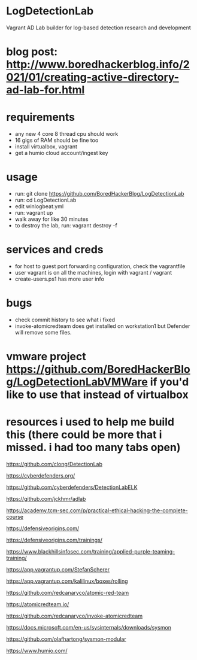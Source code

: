 # LogDetectionLab
Vagrant AD Lab builder for log-based detection research and development

# blog post: http://www.boredhackerblog.info/2021/01/creating-active-directory-ad-lab-for.html

# requirements
- any new 4 core 8 thread cpu should work
- 16 gigs of RAM should be fine too
- install virtualbox, vagrant
- get a humio cloud account/ingest key

# usage
- run: git clone https://github.com/BoredHackerBlog/LogDetectionLab
- run: cd LogDetectionLab
- edit winlogbeat.yml
- run: vagrant up
- walk away for like 30 minutes
- to destroy the lab, run: vagrant destroy -f

# services and creds
- for host to guest port forwarding configuration, check the vagrantfile
- user vagrant is on all the machines, login with vagrant / vagrant
- create-users.ps1 has more user info

# bugs
- check commit history to see what i fixed
- invoke-atomicredteam does get installed on workstation1 but Defender will remove some files.

# vmware project https://github.com/BoredHackerBlog/LogDetectionLabVMWare if you'd like to use that instead of virtualbox

# resources i used to help me build this (there could be more that i missed. i had too many tabs open)
https://github.com/clong/DetectionLab

https://cyberdefenders.org/

https://github.com/cyberdefenders/DetectionLabELK

https://github.com/jckhmr/adlab

https://academy.tcm-sec.com/p/practical-ethical-hacking-the-complete-course

https://defensiveorigins.com/

https://defensiveorigins.com/trainings/

https://www.blackhillsinfosec.com/training/applied-purple-teaming-training/

https://app.vagrantup.com/StefanScherer

https://app.vagrantup.com/kalilinux/boxes/rolling

https://github.com/redcanaryco/atomic-red-team

https://atomicredteam.io/

https://github.com/redcanaryco/invoke-atomicredteam

https://docs.microsoft.com/en-us/sysinternals/downloads/sysmon

https://github.com/olafhartong/sysmon-modular

https://www.humio.com/
